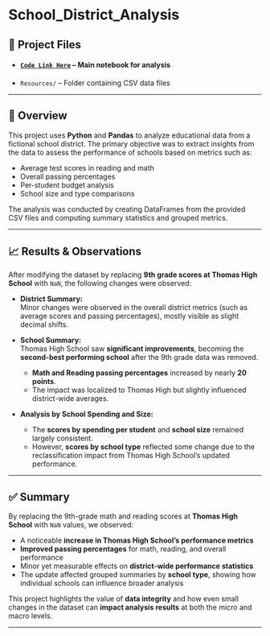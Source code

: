 



# School_District_Analysis

## 🔗 Project Files
- #### [`Code Link Here`](PyCitySchools-Challenge.ipynb`) – Main notebook for analysis  
- `Resources/` – Folder containing CSV data files  


---

## 📝 Overview

This project uses **Python** and **Pandas** to analyze educational data from a fictional school district. The primary objective was to extract insights from the data to assess the performance of schools based on metrics such as:

- Average test scores in reading and math  
- Overall passing percentages  
- Per-student budget analysis  
- School size and type comparisons  

The analysis was conducted by creating DataFrames from the provided CSV files and computing summary statistics and grouped metrics.

---

## 📈 Results & Observations

After modifying the dataset by replacing **9th grade scores at Thomas High School** with `NaN`, the following changes were observed:

- **District Summary:**  
  Minor changes were observed in the overall district metrics (such as average scores and passing percentages), mostly visible as slight decimal shifts.

- **School Summary:**  
  Thomas High School saw **significant improvements**, becoming the **second-best performing school** after the 9th grade data was removed.  
  - **Math and Reading passing percentages** increased by nearly **20 points**.  
  - The impact was localized to Thomas High but slightly influenced district-wide averages.

- **Analysis by School Spending and Size:**  
  - The **scores by spending per student** and **school size** remained largely consistent.
  - However, **scores by school type** reflected some change due to the reclassification impact from Thomas High School’s updated performance.

---

## ✅ Summary

By replacing the 9th-grade math and reading scores at **Thomas High School** with `NaN` values, we observed:

- A noticeable **increase in Thomas High School’s performance metrics**  
- **Improved passing percentages** for math, reading, and overall performance  
- Minor yet measurable effects on **district-wide performance statistics**  
- The update affected grouped summaries by **school type**, showing how individual schools can influence broader analysis

This project highlights the value of **data integrity** and how even small changes in the dataset can **impact analysis results** at both the micro and macro levels.

---


